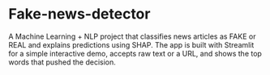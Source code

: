 # Fake-news-detector
A Machine Learning + NLP project that classifies news articles as FAKE or REAL and explains predictions using SHAP. The app is built with Streamlit for a simple interactive demo, accepts raw text or a URL, and shows the top words that pushed the decision.
